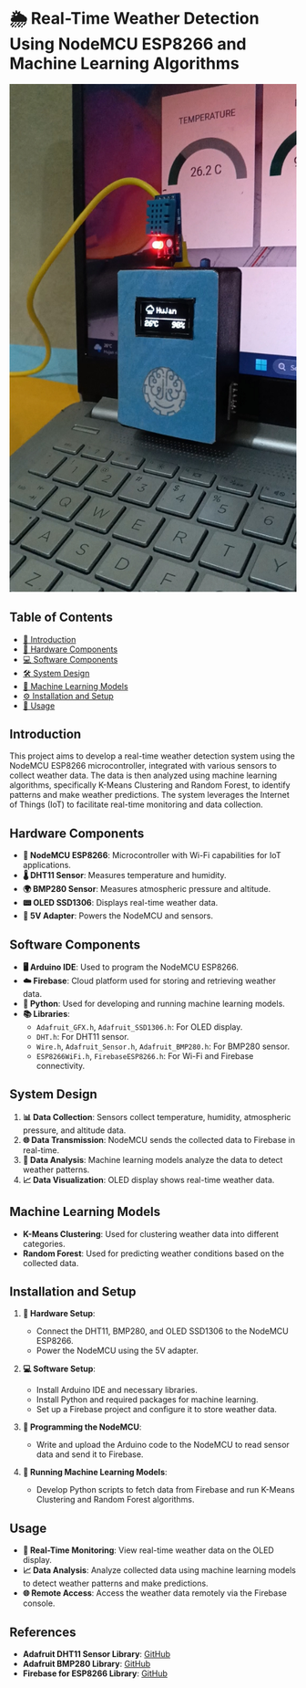 # 🌦️ Real-Time Weather Detection Using NodeMCU ESP8266 and Machine Learning Algorithms
![Logo](https://github.com/ahmadsyahdirizmi/IoT-ML-Weather-Station/blob/9358b034b103e0947dec1945ebb49a90daa10c5b/assets/1718038134155.jpg)

## Table of Contents
- [📌 Introduction](#introduction)
- [🔧 Hardware Components](#hardware-components)
- [💻 Software Components](#software-components)
- [🛠️ System Design](#system-design)
- [🤖 Machine Learning Models](#machine-learning-models)
- [⚙️ Installation and Setup](#installation-and-setup)
- [🚀 Usage](#usage)

## Introduction

This project aims to develop a real-time weather detection system using the NodeMCU ESP8266 microcontroller, integrated with various sensors to collect weather data. The data is then analyzed using machine learning algorithms, specifically K-Means Clustering and Random Forest, to identify patterns and make weather predictions. The system leverages the Internet of Things (IoT) to facilitate real-time monitoring and data collection.

## Hardware Components

- **🔌 NodeMCU ESP8266**: Microcontroller with Wi-Fi capabilities for IoT applications.
- **🌡️ DHT11 Sensor**: Measures temperature and humidity.
- **🌍 BMP280 Sensor**: Measures atmospheric pressure and altitude.
- **📟 OLED SSD1306**: Displays real-time weather data.
- **🔋 5V Adapter**: Powers the NodeMCU and sensors.

## Software Components

- **🖥️ Arduino IDE**: Used to program the NodeMCU ESP8266.
- **☁️ Firebase**: Cloud platform used for storing and retrieving weather data.
- **🐍 Python**: Used for developing and running machine learning models.
- **📚 Libraries**:
  - `Adafruit_GFX.h`, `Adafruit_SSD1306.h`: For OLED display.
  - `DHT.h`: For DHT11 sensor.
  - `Wire.h`, `Adafruit_Sensor.h`, `Adafruit_BMP280.h`: For BMP280 sensor.
  - `ESP8266WiFi.h`, `FirebaseESP8266.h`: For Wi-Fi and Firebase connectivity.

## System Design

1. **📊 Data Collection**: Sensors collect temperature, humidity, atmospheric pressure, and altitude data.
2. **🌐 Data Transmission**: NodeMCU sends the collected data to Firebase in real-time.
3. **🧠 Data Analysis**: Machine learning models analyze the data to detect weather patterns.
4. **📈 Data Visualization**: OLED display shows real-time weather data.

## Machine Learning Models

- **K-Means Clustering**: Used for clustering weather data into different categories.
- **Random Forest**: Used for predicting weather conditions based on the collected data.

## Installation and Setup

1. **🔧 Hardware Setup**:
   - Connect the DHT11, BMP280, and OLED SSD1306 to the NodeMCU ESP8266.
   - Power the NodeMCU using the 5V adapter.

2. **💻 Software Setup**:
   - Install Arduino IDE and necessary libraries.
   - Install Python and required packages for machine learning.
   - Set up a Firebase project and configure it to store weather data.

3. **📲 Programming the NodeMCU**:
   - Write and upload the Arduino code to the NodeMCU to read sensor data and send it to Firebase.

4. **🧠 Running Machine Learning Models**:
   - Develop Python scripts to fetch data from Firebase and run K-Means Clustering and Random Forest algorithms.

## Usage

- **🔄 Real-Time Monitoring**: View real-time weather data on the OLED display.
- **📈 Data Analysis**: Analyze collected data using machine learning models to detect weather patterns and make predictions.
- **🌐 Remote Access**: Access the weather data remotely via the Firebase console.

## References

- **Adafruit DHT11 Sensor Library**: [GitHub](https://github.com/adafruit/DHT-sensor-library)
- **Adafruit BMP280 Library**: [GitHub](https://github.com/adafruit/Adafruit_BMP280_Library)
- **Firebase for ESP8266 Library**: [GitHub](https://github.com/mobizt/Firebase-ESP8266)
